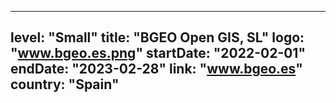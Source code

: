 
---
level: "Small"
title: "BGEO Open GIS, SL"
logo: "www.bgeo.es.png"
startDate: "2022-02-01"
endDate: "2023-02-28"
link: "www.bgeo.es"
country: "Spain"
---
